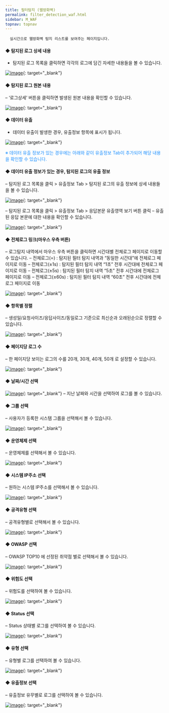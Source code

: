 ```yaml
---
title: 필터탐지 (웹방화벽)
permalink: filter_detection_waf.html
sidebar: M_WAF
topnav: topnav
---
```




      실시간으로 웹방화벽 탐지 리스트를 보여주는 페이지입니다.

#### ◆ 탐지된 로그 상세 내용

- 탐지된 로그 목록을 클릭하면 각각의 로그에 담긴 자세한 내용들을 볼 수 있습니다.

[![image](/docs/images/Manual/waf/filter_detec/1.png)](/docs/images/Manual/waf/filter_detec/1.png){: target="_blank"}

#### ◆ 탐지된 로그 원본 내용
– ‘로그상세’ 버튼을 클릭하면 발생된 원본 내용을 확인할 수 있습니다.

[![image](/docs/images/Manual/waf/filter_detec/2.png)](/docs/images/Manual/waf/filter_detec/2.png){: target="_blank"}

#### ◆ 데이터 유출 
- 데이터 유출이 발생한 경우, 유출정보 항목에 표시가 됩니다.

[![image](/docs/images/Manual/waf/filter_detec/3.png)](/docs/images/Manual/waf/filter_detec/3.png){: target="_blank"}

<font color='dodgerblue'>※ 데이터 유출 정보가 있는 경우에는 아래와 같이 유출정보 Tab이 추가되어 해당 내용을 확인할 수 있습니다.</font>

#### ◆ 데이터 유출 정보가 있는 경우, 탐지된 로그의 유출 정보
– 탐지된 로그 목록을 클릭 > 유출정보 Tab > 탐지된 로그의 유출 정보에 상세 내용들을 볼 수 있습니다.

[![image](/docs/images/Manual/waf/filter_detec/4.png)](/docs/images/Manual/waf/filter_detec/4.png){: target="_blank"}

– 탐지된 로그 목록을 클릭 > 유출정보 Tab > 응답본문 유출영역 보기 버튼 클릭
– 유출된 응답 본문에 대한 내용을 확인할 수 있습니다.

[![image](/docs/images/Manual/waf/filter_detec/5.png)](/docs/images/Manual/waf/filter_detec/5.png){: target="_blank"}

#### ◆ 전체로그 링크(마우스 우측 버튼)
– 로그탐지 내역에서 마우스 우측 버튼을 클릭하면 시간대별 전체로그 페이지로 이동할 수 있습니다.
– 전체로그(=) : 탐지된 필터 탐지 내역과 “동일한 시간대”에 전체로그 페이지로 이동
– 전체로그(±1s) : 탐지된 필터 탐지 내역 “1초” 전후 시간대에 전체로그 페이지로 이동
– 전체로그(±5s) : 탐지된 필터 탐지 내역 “5초” 전후 시간대에 전체로그 페이지로 이동
– 전체로그(±60s) : 탐지된 필터 탐지 내역 “60초” 전후 시간대에 전체로그 페이지로 이동

[![image](/docs/images/Manual/waf/filter_detec/6.png)](/docs/images/Manual/waf/filter_detec/6.png){: target="_blank"}

#### ◆ 항목별 정렬
– 생성일/요청사이즈/응답사이즈/동일로그 기준으로 최신순과 오래된순으로 정렬할 수 있습니다.

[![image](/docs/images/Manual/waf/filter_detec/7.png)](/docs/images/Manual/waf/filter_detec/7.png){: target="_blank"}

#### ◆ 페이지당 로그 수
– 한 페이지당 보이는 로그의 수를 20개, 30개, 40개, 50개 로 설정할 수 있습니다.

[![image](/docs/images/Manual/waf/filter_detec/8.png)](/docs/images/Manual/waf/filter_detec/8.png){: target="_blank"}

#### ◆ 날짜/시간 선택

[![image](/docs/images/Manual/waf/filter_detec/9.png)](/docs/images/Manual/waf/filter_detec/9.png){: target="_blank"}
– 지난 날짜와 시간을 선택하여 로그를 볼 수 있습니다.

#### ◆ 그룹 선택
– 사용자가 등록한 시스템 그룹을 선택해서 볼 수 있습니다.

[![image](/docs/images/Manual/waf/filter_detec/10.png)](/docs/images/Manual/waf/filter_detec/10.png){: target="_blank"}

#### ◆ 운영체제 선택
– 운영체제를 선택해서 볼 수 있습니다.

[![image](/docs/images/Manual/waf/filter_detec/11.png)](/docs/images/Manual/waf/filter_detec/11.png){: target="_blank"}

#### ◆ 시스템 IP주소 선택
– 원하는 시스템 IP주소를 선택해서 볼 수 있습니다.

[![image](/docs/images/Manual/waf/filter_detec/12.png)](/docs/images/Manual/waf/filter_detec/12.png){: target="_blank"}

#### ◆ 공격유형 선택
– 공격유형별로 선택해서 볼 수 있습니다.

[![image](/docs/images/Manual/waf/filter_detec/13.png)](/docs/images/Manual/waf/filter_detec/13.png){: target="_blank"}

#### ◆ OWASP 선택
– OWASP TOP10 에 선정된  취약점 별로 선택해서 볼 수 있습니다.

[![image](/docs/images/Manual/waf/filter_detec/14.png)](/docs/images/Manual/waf/filter_detec/14.png){: target="_blank"}

#### ◆ 위험도 선택
– 위험도를 선택하여 볼 수 있습니다.

[![image](/docs/images/Manual/waf/filter_detec/15.png)](/docs/images/Manual/waf/filter_detec/15.png){: target="_blank"}

#### ◆ Status 선택
– Status 상태별 로그를 선택하여 볼 수 있습니다.

[![image](/docs/images/Manual/waf/filter_detec/16.png)](/docs/images/Manual/waf/filter_detec/16.png){: target="_blank"}

#### ◆ 유형 선택
– 유형별 로그를 선택하여 볼 수 있습니다.

[![image](/docs/images/Manual/waf/filter_detec/17.png)](/docs/images/Manual/waf/filter_detec/17.png){: target="_blank"}

#### ◆ 유출정보 선택
– 유출정보 유무별로 로그를 선택하여 볼 수 있습니다.

[![image](/docs/images/Manual/waf/filter_detec/18.png)](/docs/images/Manual/waf/filter_detec/18.png){: target="_blank"}